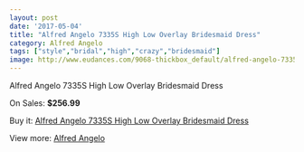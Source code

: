 ```yaml
---
layout: post
date: '2017-05-04'
title: "Alfred Angelo 7335S High Low Overlay Bridesmaid Dress"
category: Alfred Angelo
tags: ["style","bridal","high","crazy","bridesmaid"]
image: http://www.eudances.com/9068-thickbox_default/alfred-angelo-7335s-high-low-overlay-bridesmaid-dress.jpg
---
```

Alfred Angelo 7335S High Low Overlay Bridesmaid Dress

On Sales: **$256.99**
<a href="https://www.eudances.com/en/alfred-angelo/3049-alfred-angelo-7335s-high-low-overlay-bridesmaid-dress.html"><amp-img layout="responsive" width="600" height="600" src="//www.eudances.com/9068-thickbox_default/alfred-angelo-7335s-high-low-overlay-bridesmaid-dress.jpg" alt="Alfred Angelo 7335S High Low Overlay Bridesmaid Dress 0" /></a>
<a href="https://www.eudances.com/en/alfred-angelo/3049-alfred-angelo-7335s-high-low-overlay-bridesmaid-dress.html"><amp-img layout="responsive" width="600" height="600" src="//www.eudances.com/9069-thickbox_default/alfred-angelo-7335s-high-low-overlay-bridesmaid-dress.jpg" alt="Alfred Angelo 7335S High Low Overlay Bridesmaid Dress 1" /></a>

Buy it: [Alfred Angelo 7335S High Low Overlay Bridesmaid Dress](https://www.eudances.com/en/alfred-angelo/3049-alfred-angelo-7335s-high-low-overlay-bridesmaid-dress.html "Alfred Angelo 7335S High Low Overlay Bridesmaid Dress")

View more: [Alfred Angelo](https://www.eudances.com/en/51-alfred-angelo "Alfred Angelo")